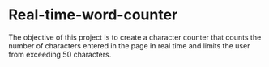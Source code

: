 # Real-time-word-counter
The objective of this project is to create a character counter that counts the number of characters entered in the page in real time and limits the user from exceeding 50 characters.
